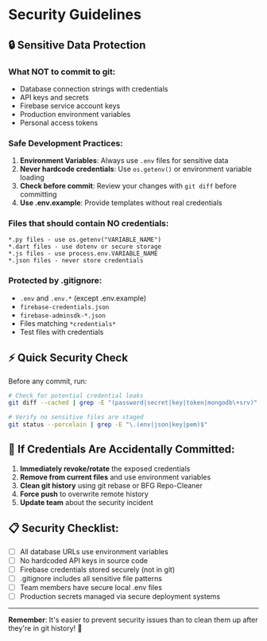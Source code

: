 # Security Guidelines

## 🔒 Sensitive Data Protection

### What NOT to commit to git:
- Database connection strings with credentials
- API keys and secrets
- Firebase service account keys
- Production environment variables
- Personal access tokens

### Safe Development Practices:

1. **Environment Variables**: Always use `.env` files for sensitive data
2. **Never hardcode credentials**: Use `os.getenv()` or environment variable loading
3. **Check before commit**: Review your changes with `git diff` before committing
4. **Use .env.example**: Provide templates without real credentials

### Files that should contain NO credentials:
```
*.py files - use os.getenv("VARIABLE_NAME")
*.dart files - use dotenv or secure storage
*.js files - use process.env.VARIABLE_NAME
*.json files - never store credentials
```

### Protected by .gitignore:
- `.env` and `.env.*` (except .env.example)
- `firebase-credentials.json`
- `firebase-adminsdk-*.json`
- Files matching `*credentials*`
- Test files with credentials

## ⚡ Quick Security Check

Before any commit, run:
```bash
# Check for potential credential leaks
git diff --cached | grep -E "(password|secret|key|token|mongodb\+srv)"

# Verify no sensitive files are staged
git status --porcelain | grep -E "\.(env|json|key|pem)$"
```

## 🚨 If Credentials Are Accidentally Committed:

1. **Immediately revoke/rotate** the exposed credentials
2. **Remove from current files** and use environment variables
3. **Clean git history** using git rebase or BFG Repo-Cleaner
4. **Force push** to overwrite remote history
5. **Update team** about the security incident

## 📋 Security Checklist:

- [ ] All database URLs use environment variables
- [ ] No hardcoded API keys in source code
- [ ] Firebase credentials stored securely (not in git)
- [ ] .gitignore includes all sensitive file patterns
- [ ] Team members have secure local .env files
- [ ] Production secrets managed via secure deployment systems

---

**Remember**: It's easier to prevent security issues than to clean them up after they're in git history! 🔐